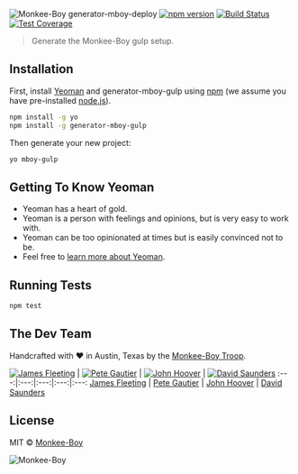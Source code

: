 ![Monkee-Boy](https://dujrsrsgsd3nh.cloudfront.net/img/emoticons/113009/mboy-1403710932.jpg) generator-mboy-deploy [![npm version](https://img.shields.io/npm/v/generator-mboy-gulp.svg?style=flat-square)](http://badge.fury.io/js/generator-mboy-gulp) [![Build Status](https://img.shields.io/travis/Monkee-Boy/generator-mboy-gulp.svg?style=flat-square)](https://travis-ci.org/Monkee-Boy/generator-mboy-deploy) [![Test Coverage](https://img.shields.io/coveralls/Monkee-Boy/generator-mboy-gulp.svg?style=flat-square)](https://coveralls.io/r/Monkee-Boy/generator-mboy-gulp)

> Generate the Monkee-Boy gulp setup.

## Installation

First, install [Yeoman](http://yeoman.io) and generator-mboy-gulp using [npm](https://www.npmjs.com/) (we assume you have pre-installed [node.js](https://nodejs.org/)).

```bash
npm install -g yo
npm install -g generator-mboy-gulp
```

Then generate your new project:

```bash
yo mboy-gulp
```

## Getting To Know Yeoman

 * Yeoman has a heart of gold.
 * Yeoman is a person with feelings and opinions, but is very easy to work with.
 * Yeoman can be too opinionated at times but is easily convinced not to be.
 * Feel free to [learn more about Yeoman](http://yeoman.io/).

## Running Tests

```bash
npm test
```

## The Dev Team

Handcrafted with ♥ in Austin, Texas by the [Monkee-Boy Troop](http://www.monkee-boy.com/about/the-troop.php).

[![James Fleeting](https://avatars0.githubusercontent.com/u/23062?s=144)](https://github.com/fleeting) | [![Pete Gautier](https://avatars2.githubusercontent.com/u/5394199?v=3&s=144)](https://github.com/pgautier404) | [![John Hoover](https://avatars3.githubusercontent.com/u/48278?v=3&s=144)](https://github.com/defvayne23) | [![David Saunders](https://avatars3.githubusercontent.com/u/4614981?v=3&s=144)](https://github.com/djsaun)
:---:|:---:|:---:|:---:|:---:
[James Fleeting](https://github.com/fleeting) | [Pete Gautier](https://github.com/pgautier404) | [John Hoover](https://github.com/defvayne23) | [David Saunders](https://github.com/djsaun)

## License

MIT © [Monkee-Boy](https://www.monkee-boy.com)

![Monkee-Boy](http://assets.monkee-boy.com/mboy-logo-tagline.jpg)
